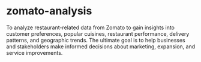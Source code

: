 # zomato-analysis
To analyze restaurant-related data from Zomato to gain insights into customer preferences, popular cuisines, restaurant performance, delivery patterns, and geographic trends. The ultimate goal is to help businesses and stakeholders make informed decisions about marketing, expansion, and service improvements.
